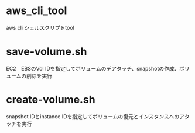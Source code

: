 # aws_cli_tool
aws cli シェルスクリプトtool

# save-volume.sh
EC2　EBSのVol IDを指定してボリュームのデアタッチ、snapshotの作成、ボリュームの削除を実行

# create-volume.sh
snapshot IDとinstance IDを指定してボリュームの復元とインスタンスへのアタッチを実行

